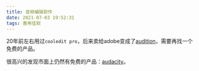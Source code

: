 ```yaml
---
title: 音频编辑软件
date: 2021-07-03 19:52:31
tags: 善用佳软
---
```

20年前左右用过`cooledit pro`，后来卖给adobe变成了[audition](https://www.adobe.com/products/audition.html)，需要再找一个免费的产品。

很高兴的发现市面上仍然有免费的产品：[audacity](https://www.audacityteam.org/)。
